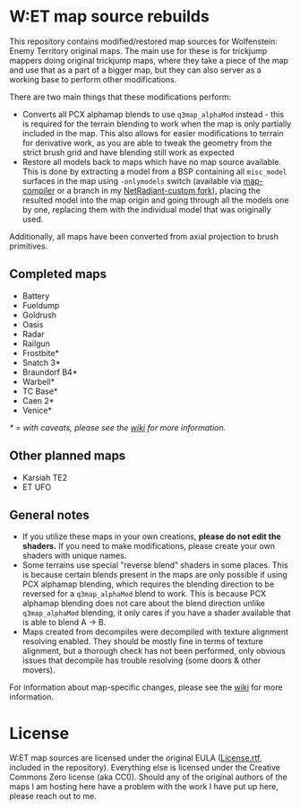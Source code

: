 # W:ET map source rebuilds
This repository contains modified/restored map sources for Wolfenstein: Enemy Territory original maps. The main use for these is for trickjump mappers doing original trickjump maps, where they take a piece of the map and use that as a part of a bigger map, but they can also server as a working base to perform other modifications.

There are two main things that these modifications perform:
* Converts all PCX alphamap blends to use `q3map_alphaMod` instead - this is required for the terrain blending to work when the map is only partially included in the map. This also allows for easier modifications to terrain for derivative work, as you are able to tweak the geometry from the strict brush grid and have blending still work as expected
* Restore all models back to maps which have no map source available. This is done by extracting a model from a BSP containing all `misc_model` surfaces in the map using `-onlymodels` switch (available via [map-compiler](https://github.com/id-tech-3-tools/map-compiler) or a branch in my [NetRadiant-custom fork](https://github.com/Aciz/netradiant-custom/tree/onlymodels-onlyshader-convert)), placing the resulted model into the map origin and going through all the models one by one, replacing them with the individual model that was originally used.

Additionally, all maps have been converted from axial projection to brush primitives.

## Completed maps
* Battery
* Fueldump
* Goldrush
* Oasis
* Radar
* Railgun
* Frostbite*
* Snatch 3*
* Braundorf B4*
* Warbell*
* TC Base*
* Caen 2*
* Venice*

_* = with caveats, please see the [wiki](https://github.com/Aciz/et-map-source-rebuilds/wiki) for more information._

## Other planned maps
* Karsiah TE2
* ET UFO

## General notes
* If you utilize these maps in your own creations, **please do not edit the shaders.** If you need to make modifications, please create your own shaders with unique names.
* Some terrains use special "reverse blend" shaders in some places. This is because certain blends present in the maps are only possible if using PCX alphamap blending, which requires the blending direction to be reversed for a `q3map_alphaMod` blend to work. This is because PCX alphamap blending does not care about the blend direction unlike `q3map_alphaMod` blending, it only cares if you have a shader available that is able to blend A -> B.
* Maps created from decompiles were decompiled with texture alignment resolving enabled. They should be mostly fine in terms of texture alignment, but a thorough check has not been performed, only obvious issues that decompile has trouble resolving (some doors & other movers).

For information about map-specific changes, please see the [wiki](https://github.com/Aciz/et-map-source-rebuilds/wiki) for more information.

# License

W:ET map sources are licensed under the original EULA ([License.rtf](https://github.com/Aciz/et-map-source-rebuilds/blob/master/License.rtf), included in the repository). Everything else is licensed under the Creative Commons Zero license (aka CC0). Should any of the original authors of the maps I am hosting here have a problem with the work I have put up here, please reach out to me.
